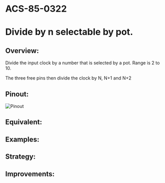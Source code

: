 # ACS-85-0322
Divide by n selectable by pot.
==============

## Overview:
Divide the input clock by a number that is selected by a pot.
Range is 2 to 10.

The three free pins then divide the clock by N, N+1 and N+2
 
 
## Pinout:
![Pinout](https://github.com/robstave/ArduinoComponentSketches/blob/master/ACS-85%20ATTiny85%20sketches/ACS-85-0322/images/acs-85-0322.png) 


## Equivalent:


## Examples:
 

## Strategy:
 

## Improvements:


